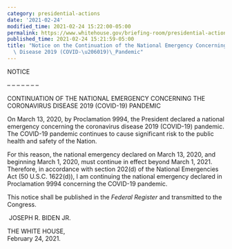 ```yaml
---
category: presidential-actions
date: '2021-02-24'
modified_time: 2021-02-24 15:22:00-05:00
permalink: https://www.whitehouse.gov/briefing-room/presidential-actions/2021/02/24/notice-on-the-continuation-of-the-national-emergency-concerning-the-coronavirus-disease-2019-covid-19-pandemic/
published_time: 2021-02-24 15:21:59-05:00
title: "Notice on the Continuation of the National Emergency Concerning the Coronavirus\
  \ Disease 2019 (COVID-\u206019)\_Pandemic"
---
```

 
NOTICE

– – – – – – –

CONTINUATION OF THE NATIONAL EMERGENCY CONCERNING THE CORONAVIRUS
DISEASE 2019 (COVID-19) PANDEMIC

On March 13, 2020, by Proclamation 9994, the President declared a
national emergency concerning the coronavirus disease 2019 (COVID-19)
pandemic. The COVID-19 pandemic continues to cause significant risk to
the public health and safety of the Nation.

For this reason, the national emergency declared on March 13, 2020, and
beginning March 1, 2020, must continue in effect beyond March 1, 2021. 
Therefore, in accordance with section 202(d) of the National Emergencies
Act (50 U.S.C. 1622(d)), I am continuing the national emergency declared
in Proclamation 9994 concerning the COVID-19 pandemic.

This notice shall be published in the *Federal Register* and transmitted
to the Congress.

 JOSEPH R. BIDEN JR.

THE WHITE HOUSE,  
February 24, 2021.
